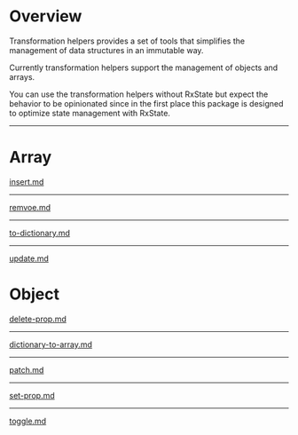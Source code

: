 # Overview

Transformation helpers provides a set of tools that simplifies the management of data structures in an immutable way.

Currently transformation helpers support the management of objects and arrays.

You can use the transformation helpers without RxState but expect the behavior to be opinionated since in the first place this package is designed to optimize state management with RxState.

---

# Array

[insert.md](transformation-helpers/array/insert.md ':include')

---

[remvoe.md](transformation-helpers/array/remove.md ':include')

---

[to-dictionary.md](transformation-helpers/array/to-dictionary.md ':include')

---

[update.md](transformation-helpers/array/update.md ':include')

# Object

[delete-prop.md](transformation-helpers/object/delete-prop.md ':include')

---

[dictionary-to-array.md](transformation-helpers/object/dictionary-to-array.md ':include')

---

[patch.md](transformation-helpers/object/patch.md ':include')

---

[set-prop.md](transformation-helpers/object/set-prop.md ':include')

---

[toggle.md](transformation-helpers/object/toggle.md ':include')
